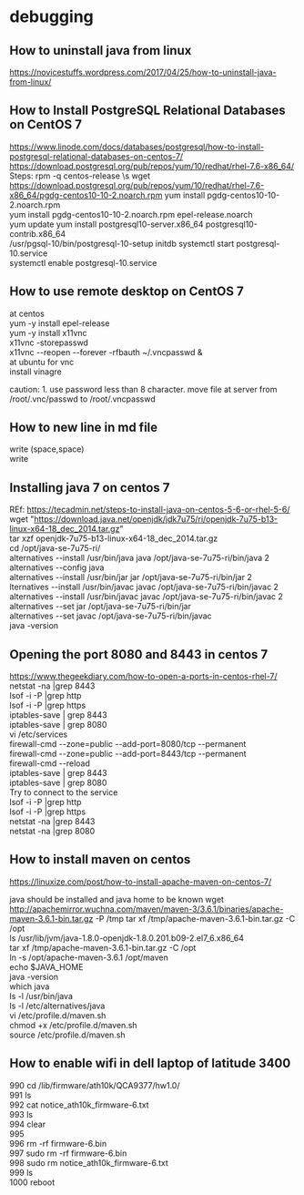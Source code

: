# debugging
## How to uninstall java from linux
https://novicestuffs.wordpress.com/2017/04/25/how-to-uninstall-java-from-linux/
## How to Install PostgreSQL Relational Databases on CentOS 7
https://www.linode.com/docs/databases/postgresql/how-to-install-postgresql-relational-databases-on-centos-7/
https://download.postgresql.org/pub/repos/yum/10/redhat/rhel-7.6-x86_64/
Steps:
 rpm -q centos-release \s
 wget https://download.postgresql.org/pub/repos/yum/10/redhat/rhel-7.6-x86_64/pgdg-centos10-10-2.noarch.rpm
 yum install pgdg-centos10-10-2.noarch.rpm  
 yum install pgdg-centos10-10-2.noarch.rpm epel-release.noarch  
 yum update 
 yum install postgresql10-server.x86_64 postgresql10-contrib.x86_64   
 /usr/pgsql-10/bin/postgresql-10-setup initdb 
 systemctl start postgresql-10.service  
 systemctl enable postgresql-10.service  
 
 ## How to use remote desktop on CentOS 7
at centos   
yum -y install epel-release  
yum -y install x11vnc  
x11vnc -storepasswd  
x11vnc --reopen --forever -rfbauth ~/.vncpasswd &  
at ubuntu for vnc  
install vinagre  
  
caution: 1. use password less than 8 character. move file at server from /root/.vnc/passwd to /root/.vncpasswd  

## How to new line in md file
write (space,space)  
write  

## Installing java 7 on centos 7
REf: https://tecadmin.net/steps-to-install-java-on-centos-5-6-or-rhel-5-6/  
wget  "https://download.java.net/openjdk/jdk7u75/ri/openjdk-7u75-b13-linux-x64-18_dec_2014.tar.gz"  
tar xzf openjdk-7u75-b13-linux-x64-18_dec_2014.tar.gz   
cd /opt/java-se-7u75-ri/  
alternatives --install /usr/bin/java java /opt/java-se-7u75-ri/bin/java 2  
alternatives --config java  
alternatives --install /usr/bin/jar jar /opt/java-se-7u75-ri/bin/jar 2  
lternatives --install /usr/bin/javac javac /opt/java-se-7u75-ri/bin/javac 2  
alternatives --install /usr/bin/javac javac /opt/java-se-7u75-ri/bin/javac 2  
alternatives --set jar /opt/java-se-7u75-ri/bin/jar  
alternatives --set javac /opt/java-se-7u75-ri/bin/javac  
java -version  

## Opening the port 8080 and 8443 in centos 7

https://www.thegeekdiary.com/how-to-open-a-ports-in-centos-rhel-7/    
netstat -na |grep 8443    
lsof -i -P |grep http  
lsof -i -P |grep https  
iptables-save | grep 8443  
iptables-save | grep 8080  
vi /etc/services  
firewall-cmd --zone=public --add-port=8080/tcp --permanent  
firewall-cmd --zone=public --add-port=8443/tcp --permanent  
firewall-cmd --reload  
iptables-save | grep 8443  
iptables-save | grep 8080  
Try to connect to the service    
lsof -i -P |grep http  
lsof -i -P |grep https  
netstat -na |grep 8443  
netstat -na |grep 8080 

## How to install maven on centos

https://linuxize.com/post/how-to-install-apache-maven-on-centos-7/  

java should be installed and java home to be known
wget http://apachemirror.wuchna.com/maven/maven-3/3.6.1/binaries/apache-maven-3.6.1-bin.tar.gz -P /tmp 
tar xf /tmp/apache-maven-3.6.1-bin.tar.gz -C /opt  
ls /usr/lib/jvm/java-1.8.0-openjdk-1.8.0.201.b09-2.el7_6.x86_64  
tar xf /tmp/apache-maven-3.6.1-bin.tar.gz -C /opt  
ln -s /opt/apache-maven-3.6.1 /opt/maven  
echo $JAVA_HOME  
java -version  
which java  
ls -l /usr/bin/java  
ls -l /etc/alternatives/java  
vi /etc/profile.d/maven.sh  
chmod +x /etc/profile.d/maven.sh  
source /etc/profile.d/maven.sh  

## How to enable wifi in dell laptop of latitude 3400
990  cd /lib/firmware/ath10k/QCA9377/hw1.0/  
  991  ls  
  992  cat notice_ath10k_firmware-6.txt   
  993   ls  
  994  clear  
  995    
  996  rm -rf firmware-6.bin  
  997  sudo rm -rf firmware-6.bin   
  998  sudo rm notice_ath10k_firmware-6.txt  
  999  ls  
 1000  reboot  


